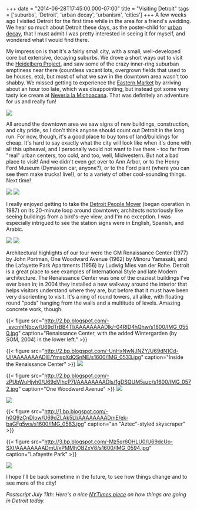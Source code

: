 +++
date = "2014-06-28T17:45:00.000-07:00"
title = "Visiting Detroit"
tags = ['suburbs', 'Detroit', 'urban decay', 'urbanism', 'cities']
+++
A few weeks ago I visited Detroit for the first time while in the area for a friend's wedding.  We hear so much about Detroit these days, as the poster-child for [urban decay](http://en.wikipedia.org/wiki/Decline_of_Detroit), that I must admit I was pretty interested in seeing it for myself, and wondered what I would find there.

My impression is that it's a fairly small city, with a small, well-developed core but extensive, decaying suburbs.  We drove a short ways out to visit the [Heidelberg Project](http://www.heidelberg.org/), and saw some of the crazy inner-ring suburban emptiness near there (countless vacant lots, overgrown fields that used to be houses, etc), but most of what we saw in the downtown area wasn't too shabby.  We missed getting to experience the [Eastern Market](http://www.detroiteasternmarket.com/) by arriving about an hour too late, which was disappointing, but instead got some very tasty ice cream at [Neveria la Michoacana](http://www.yelp.com/biz/never%C3%ADa-la-michoacana-detroit-2).  That was definitely an adventure for us and really fun!

<img src="http://2.bp.blogspot.com/-ACaVWYngYZw/U69daqm8IyI/AAAAAAAADmM/WbbIwUu1yUo/s1600/IMG_0588.jpg"/>

All around the downtown area we saw signs of new buildings, construction, and city pride, so I don't think anyone should count out Detroit in the long run.  For now, though, it's a good place to buy tons of land/buildings for cheap.  It's hard to say exactly what the city will look like when it's done with all this upheaval, and I personally would not want to live there - too far from "real" urban centers, too cold, and too, well, Midwestern.  But not a bad place to visit!  And we didn't even get over to Ann Arbor, or to the Henry Ford Museum (Dymaxion car, anyone?), or to the Ford plant (where you can see them make trucks!  live!), or to a variety of other cool-sounding things.  Next time!

<img src="http://3.bp.blogspot.com/-76yQC81rUvc/U69dIu8-Z4I/AAAAAAAADkk/KBC9BFY1_rE/s1600/IMG_0513.jpg"/>

<img src="http://4.bp.blogspot.com/-s1AWpuw7TTs/U69dJwaHNfI/AAAAAAAADks/Y6yaqh8W1qk/s1600/IMG_0515.jpg"/>

I really enjoyed getting to take the [Detroit People Mover](http://en.wikipedia.org/wiki/Detroit_People_Mover) (began operation in 1987) on its 20-minute loop around downtown; architects notoriously like seeing buildings from a bird's-eye view, and I'm no exception.  I was especially intrigued to see the station signs were in English, Spanish, and Arabic.

<img src="http://4.bp.blogspot.com/-qP7diWxZkOY/U69dLUJbgiI/AAAAAAAADk0/TYdnO6T2R7A/s1600/IMG_0518.jpg"/>

<img src="http://4.bp.blogspot.com/-NLLMldtJxs4/U69dMp1Q3MI/AAAAAAAADk8/9CFbXXvXqyw/s1600/IMG_0530.jpg"/>

Architectural highlights of our tour were the GM Renaissance Center (1977) by John Portman, One Woodward Avenue (1962) by Minoru Yamasaki, and the Lafayette Park Apartments (1956) by Ludwig Mies van der Rohe.  Detroit is a great place to see examples of International Style and late Modern architecture.  The Renaissance Center was one of the craziest buildings I've ever been in; in 2004 they installed a new walkway around the interior that helps visitors understand where they are, but before that it must have been very disorienting to visit.  It's a ring of round towers, all alike, with floating round "pods" hanging from the walls and a multitude of levels.  Amazing concrete work, though.

{{< figure src="http://2.bp.blogspot.com/-_evcnhlNbcw/U69dTrBB4TI/AAAAAAAADlk/-04RID4hQhw/s1600/IMG_0550.jpg" caption="Renaissance Center, with the added Wintergarden (by SOM, 2004) in the lower left." >}}

{{< figure src="http://2.bp.blogspot.com/-UnHxNwNJNZY/U69dN1Cd-UI/AAAAAAAADlE/YmspXdQSnNE/s1600/IMG_0533.jpg" caption="Inside the Renaissance Center" >}}
<img src="http://4.bp.blogspot.com/-BPGVwjRv42E/U69dQjM0GbI/AAAAAAAADlU/Ac41MEA6Cp0/s1600/IMG_0542.jpg"/>

{{< figure src="http://2.bp.blogspot.com/-zPUbWuHjyh0/U69dVIhcP7I/AAAAAAAADls/1gDSQUM5azc/s1600/IMG_0572.jpg" caption="One Woodward Avenue" >}}
<img src="http://3.bp.blogspot.com/-d5R6YlbOI2c/U69dWQ9NjDI/AAAAAAAADl0/oGHiaV6XrNs/s1600/IMG_0580.jpg"/>

<img src="http://3.bp.blogspot.com/-3IThx-Q1vqs/U69dXWn6ZyI/AAAAAAAADl8/rBfj2DPrwBQ/s1600/IMG_0581.jpg"/>

{{< figure src="http://1.bp.blogspot.com/-h0Q9zCnDIow/U69dZLAk5LI/AAAAAAAADmE/ek-baGFg5ws/s1600/IMG_0583.jpg" caption="an \"Aztec\"-styled skyscraper" >}}

{{< figure src="http://3.bp.blogspot.com/-Mz5qr6OHLU0/U69dcUo-SXI/AAAAAAAADmU/xPMMhOBZxV8/s1600/IMG_0594.jpg" caption="Lafayette Park" >}}

<img src="http://4.bp.blogspot.com/-TkqV01Szubk/U69deciqJfI/AAAAAAAADmc/EHBorcJkepo/s1600/IMG_0596.jpg"/>

I hope I'll be back sometime in the future, to see how things change and to see more of the city!

*Postscript July 11th:  Here's a nice [NYTimes piece](http://www.nytimes.com/2014/07/13/magazine/the-post-post-apocalyptic-detroit.html) on how things are going in Detroit today.*
